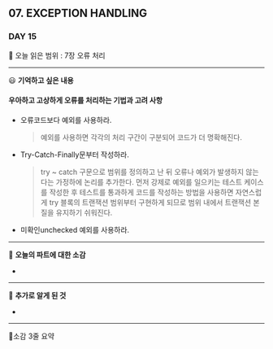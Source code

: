 ## 07. EXCEPTION HANDLING

### DAY 15

🔖 오늘 읽은 범위 : 7장 오류 처리

---

😃 **기억하고 싶은 내용**

#### 우아하고 고상하게 오류를 처리하는 기법과 고려 사항

- 오류코드보다 예외를 사용하라.
  > 예외를 사용하면 각각의 처리 구간이 구분되어 코드가 더 명확해진다.

- Try-Catch-Finally문부터 작성하라.
  > try ~ catch 구문으로 범위를 정의하고 난 뒤 오류나 예외가 발생하지 않는다는 가정하에 논리를 추가한다. 
  > 먼저 강제로 예외를 일으키는 테스트 케이스를 작성한 후 테스트를 통과하게 코드를 작성하는 방법을 사용하면 자연스럽게 try 블록의 트랜잭션 범위부터 구현하게 되므로 범위 내에서 트랜잭션 본질을 유지하기 쉬워진다.
  
- 미확인unchecked 예외를 사용하라.


---

🤔 **오늘의 파트에 대한 소감**


- 

---

🔎 **추가로 알게 된 것**


- 

---

🤟소감 3줄 요약 



